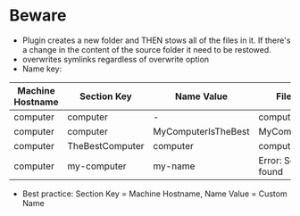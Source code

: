 # Beware
- Plugin creates a new folder and THEN stows all of the files in it. If there's a change in the content of the source folder it need to be restowed.
- overwrites symlinks regardless of overwrite option
- Name key:

| Machine Hostname | Section Key     | Name Value          | File name hint           |
| --               | --              | --                  | --                       |
| computer         | computer        | -                   | computer                 |
| computer         | computer        | MyComputerIsTheBest | MyComputerIsTheBest      |
| computer         | TheBestComputer | computer            | computer                 |
| computer         | my-computer     | my-name             | Error: Section not found |

 - Best practice: Section Key = Machine Hostname, Name Value = Custom Name

